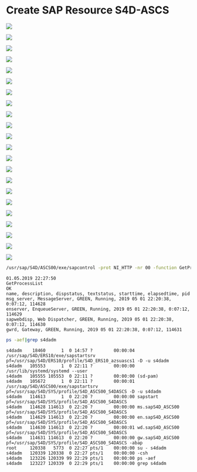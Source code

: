 # Create SAP Resource S4D-ASCS

![ ](/99_images/create-sap-res-s4d-ascs00-1.png)

![ ](/99_images/create-sap-res-s4d-ascs00-2.png)

![ ](/99_images/create-sap-res-s4d-ascs00-3.png)

![ ](/99_images/create-sap-res-s4d-ascs00-4.png)

![ ](/99_images/create-sap-res-s4d-ascs00-5.png)

![ ](/99_images/create-sap-res-s4d-ascs00-6.png)

![ ](/99_images/create-sap-res-s4d-ascs00-7.png)

![ ](/99_images/create-sap-res-s4d-ascs00-8.png)

![ ](/99_images/create-sap-res-s4d-ascs00-9.png)

![ ](/99_images/create-sap-res-s4d-ascs00-10.png)

![ ](/99_images/create-sap-res-s4d-ascs00-11.png)

![ ](/99_images/create-sap-res-s4d-ascs00-12.png)

![ ](/99_images/create-sap-res-s4d-ascs00-13.png)

![ ](/99_images/create-sap-res-s4d-ascs00-14.png)

![ ](/99_images/create-sap-res-s4d-ascs00-15.png)

![ ](/99_images/create-sap-res-s4d-ascs00-16.png)

![ ](/99_images/create-sap-res-s4d-ascs00-17.png)

![ ](/99_images/create-sap-res-s4d-ascs00-18.png)

![ ](/99_images/create-sap-res-s4d-ascs00-19.png)

![ ](/99_images/create-sap-res-s4d-ascs00-20.png)

![ ](/99_images/create-sap-res-s4d-ascs00-21.png)

![ ](/99_images/create-sap-res-s4d-ascs00-22.png)

```bash
/usr/sap/S4D/ASCS00/exe/sapcontrol -prot NI_HTTP -nr 00 -function GetProcessList
```

```console
01.05.2019 22:27:50
GetProcessList
OK
name, description, dispstatus, textstatus, starttime, elapsedtime, pid
msg_server, MessageServer, GREEN, Running, 2019 05 01 22:20:38, 0:07:12, 114628
enserver, EnqueueServer, GREEN, Running, 2019 05 01 22:20:38, 0:07:12, 114629
sapwebdisp, Web Dispatcher, GREEN, Running, 2019 05 01 22:20:38, 0:07:12, 114630
gwrd, Gateway, GREEN, Running, 2019 05 01 22:20:38, 0:07:12, 114631
```

```bash
ps -aef|grep s4dadm
```

```console
s4dadm    18460      1  0 14:57 ?        00:00:04 /usr/sap/S4D/ERS10/exe/sapstartsrv pf=/usr/sap/S4D/ERS10/profile/S4D_ERS10_azsuascs1 -D -u s4dadm
s4dadm   105553      1  0 22:11 ?        00:00:00 /usr/lib/systemd/systemd --user
s4dadm   105555 105553  0 22:11 ?        00:00:00 (sd-pam)
s4dadm   105672      1  0 22:11 ?        00:00:01 /usr/sap/S4D/ASCS00/exe/sapstartsrv pf=/usr/sap/S4D/SYS/profile/S4D_ASCS00_S4DASCS -D -u s4dadm
s4dadm   114613      1  0 22:20 ?        00:00:00 sapstart pf=/usr/sap/S4D/SYS/profile/S4D_ASCS00_S4DASCS
s4dadm   114628 114613  0 22:20 ?        00:00:00 ms.sapS4D_ASCS00 pf=/usr/sap/S4D/SYS/profile/S4D_ASCS00_S4DASCS
s4dadm   114629 114613  0 22:20 ?        00:00:00 en.sapS4D_ASCS00 pf=/usr/sap/S4D/SYS/profile/S4D_ASCS00_S4DASCS
s4dadm   114630 114613  0 22:20 ?        00:00:01 wd.sapS4D_ASCS00 pf=/usr/sap/S4D/SYS/profile/S4D_ASCS00_S4DASCS
s4dadm   114631 114613  0 22:20 ?        00:00:00 gw.sapS4D_ASCS00 pf=/usr/sap/S4D/SYS/profile/S4D_ASCS00_S4DASCS -abap
root     120338   5773  0 22:27 pts/1    00:00:00 su - s4dadm
s4dadm   120339 120338  0 22:27 pts/1    00:00:00 -csh
s4dadm   123226 120339 99 22:29 pts/1    00:00:00 ps -aef
s4dadm   123227 120339  0 22:29 pts/1    00:00:00 grep s4dadm
```
